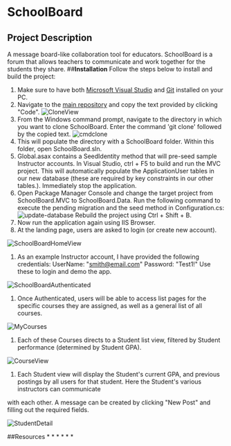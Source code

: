 # SchoolBoard
## Project Description
A message board-like collaboration tool for educators.
SchoolBoard is a forum that allows teachers to communicate and work together for the students they share.
##**Installation**
Follow the steps below to install and build the project:
1. Make sure to have both [Microsoft Visual Studio](https://visualstudio.microsoft.com/vs/community/) and [Git](https://git-scm.com/downloads) installed on your PC.
1. Navigate to the [main repository](https://github.com/Parker-Anderson/SchoolBoard) and copy the text provided by clicking "Code".
![CloneView](https://user-images.githubusercontent.com/58240410/117258630-2bf8ae80-ae1b-11eb-8dc3-166821034199.PNG)
1. From the Windows command prompt, navigate to the directory in which you want to clone SchoolBoard.  Enter the command 'git clone' followed by the copied text.
![cmdclone](https://user-images.githubusercontent.com/58240410/117258632-2c914500-ae1b-11eb-9cf1-5612326e26db.PNG)
1. This will populate the directory with a SchoolBoard folder.  Within this folder, open SchoolBoard.sln.
1. Global.asax contains a SeedIdentity method that will pre-seed sample Instructor accounts. In Visual Studio, ctrl + F5 to build and run the MVC project.  This will automatically populate the 
ApplicationUser tables in our new database (these are required by key constraints in our other tables.). Immediately stop the application.
1. Open Package Manager Console and change the target project from SchoolBoard.MVC to SchoolBoard.Data.   Run the following command to execute the pending migration and the seed method in Configuration.cs:
![update-database](https://user-images.githubusercontent.com/58240410/117258647-2e5b0880-ae1b-11eb-92ad-48f8bae246d5.PNG)
Rebuild the project using Ctrl + Shift + B.
1. Now run the application again using IIS Browser.  
  1. At the landing page, users are asked to login (or create new account).  
  
  ![SchoolBoardHomeView](https://user-images.githubusercontent.com/58240410/117258642-2dc27200-ae1b-11eb-9427-1923e41515e7.PNG)
  
  1. As an example Instructor account, I have provided the following credentials: 
  UserName: "smith@email.com"
  Password: "Test1!"
  Use these to login and demo the app.
  
  ![SchoolBoardAuthenticated](https://user-images.githubusercontent.com/58240410/117258639-2d29db80-ae1b-11eb-879f-da864700a125.PNG)
  
  1. Once Authenticated, users will be able to access list pages for the specific courses they are assigned, as well as a general list of all courses.
  
  ![MyCourses](https://user-images.githubusercontent.com/58240410/117258637-2c914500-ae1b-11eb-9d76-44b0972c7733.PNG)
  
  1. Each of these Courses directs to a Student list view, filtered by Student performance (determined by Student GPA).
  
  ![CourseView](https://user-images.githubusercontent.com/58240410/117258634-2c914500-ae1b-11eb-962d-8976f1369632.PNG)
  
  1. Each Student view will display the Student's current GPA, and previous postings by all users for that student.  Here the Student's various instructors can communicate
  
  with each other.  A message can be created by clicking "New Post" and filling out the required fields.  
  
  ![StudentDetail](https://user-images.githubusercontent.com/58240410/117258645-2e5b0880-ae1b-11eb-8234-42a1ebd0f807.PNG)

##Resources
*
*
*
*
*
*


  
  

  


